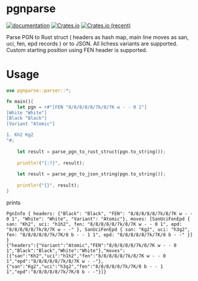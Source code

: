 # pgnparse

[![documentation](https://docs.rs/pgnparse/badge.svg)](https://docs.rs/pgnparse) [![Crates.io](https://img.shields.io/crates/v/pgnparse.svg)](https://crates.io/crates/pgnparse) [![Crates.io (recent)](https://img.shields.io/crates/dr/pgnparse)](https://crates.io/crates/pgnparse)

Parse PGN to Rust struct ( headers as hash map, main line moves as san, uci, fen, epd records ) or to JSON. All lichess variants are supported. Custom starting position using FEN header is supported.

# Usage

```rust
use pgnparse::parser::*;

fn main(){
	let pgn = r#"[FEN "8/8/8/8/8/7k/8/7K w - - 0 1"]
[White "White"]
[Black "Black"]
[Variant "Atomic"]

1. Kh2 Kg2
"#;
	
	let result = parse_pgn_to_rust_struct(pgn.to_string());
	
	println!("{:?}", result);
	
	let result = parse_pgn_to_json_string(pgn.to_string());
	
	println!("{}", result);
}
```

prints

```
PgnInfo { headers: {"Black": "Black", "FEN": "8/8/8/8/8/7k/8/7K w - - 0 1", "White": "White", "Variant": "Atomic"}, moves: [SanUciFenEpd { san: "Kh2", uci: "h1h2", fen: "8/8/8/8/8/7k/8/7K w - - 0 1", epd: "8/8/8/8/8/7k/8/7K w - -" }, SanUciFenEpd { san: "Kg2", uci: "h3g2", fen: "8/8/8/8/8/7k/7K/8 b - - 1 1", epd: "8/8/8/8/8/7k/7K/8 b - -" }] }
{"headers":{"Variant":"Atomic","FEN":"8/8/8/8/8/7k/8/7K w - - 0 1","Black":"Black","White":"White"},"moves":[{"san":"Kh2","uci":"h1h2","fen":"8/8/8/8/8/7k/8/7K w - - 0 1","epd":"8/8/8/8/8/7k/8/7K w - -"},{"san":"Kg2","uci":"h3g2","fen":"8/8/8/8/8/7k/7K/8 b - - 1 1","epd":"8/8/8/8/8/7k/7K/8 b - -"}]}

```